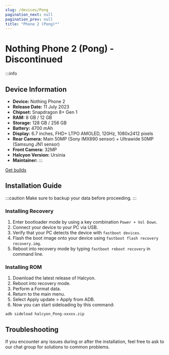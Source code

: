 ```yaml
---
slug: /devices/Pong
pagination_next: null
pagination_prev: null
title: "Phone 2 (Pong)*"
---
```


# Nothing Phone 2 (Pong) - Discontinued
:::info
## Device Information

- **Device:** Nothing Phone 2 
- **Release Date:** 11 July 2023
- **Chipset:** 	Snapdragon 8+ Gen 1
- **RAM:** 8 GB / 12 GB
- **Storage:** 128 GB / 256 GB
- **Battery:** 4700 mAh
- **Display:** 6.7 inches, FHD+ LTPO AMOLED, 120Hz, 1080x2412 pixels
- **Rear Camera:** Main 50MP (Sony IMX890 sensor) + Ultrawide 50MP (Samsung JN1 sensor) 
- **Front Camera:** 32MP
- **Halcyon Version:** Ursinia
- **Maintainer:**
:::

<a href="https://www.pling.com/p/2058150/" class="button button--primary">Get builds</a>

## Installation Guide
:::caution
Make sure to backup your data before proceeding.
:::

### Installing Recovery
1. Enter bootloader mode by using a key combination `Power + Vol Down`.
2. Connect your device to your PC via USB.
3. Verify that your PC detects the device with `fastboot devices`.
4. Flash the boot image onto your device using `fastboot flash recovery recovery.img`.
5. Reboot into recovery mode by typing `fastboot reboot recovery` in command line.

### Installing ROM
1. Download the latest release of Halcyon.
2. Reboot into recovery mode.
3. Perform a Format data.
4. Return to the main menu.
5. Select Apply update > Apply from ADB.
6. Now you can start sideloading by this command:
```
adb sideload halcyon_Pong-xxxxx.zip
```

## Troubleshooting

If you encounter any issues during or after the installation, feel free to ask to our chat group for solutions to common problems.
